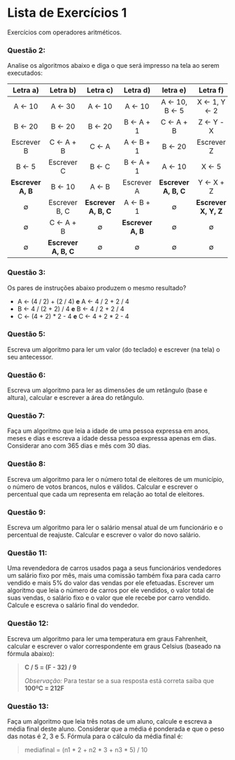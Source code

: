 # Lista de Exercícios 1
Exercícios com operadores aritméticos.

### Questão 2:
Analise os algoritmos abaixo e diga o que será impresso na tela ao serem executados:

| Letra a) | Letra b) | Letra c) | Letra d) | letra e) | Letra f)
| :-: | :-: | :-: | :-: | :-: | :-: |
| A ← 10 | A ← 30 | A ← 10 | A ← 10 | A ← 10, B ← 5 | X ← 1, Y ← 2 |
| B ← 20 | B ← 20 | B ← 20 | B ← A + 1 | C ← A + B | Z ← Y - X |
| Escrever B | C ← A + B | C ← A | A ← B + 1 | B ← 20 | Escrever Z |
| B ← 5 | Escrever C | B ← C | B ← A + 1 | A ← 10 | X ← 5 |
| **Escrever A, B** | B ← 10 | A ← B | Escrever A | **Escrever A, B, C** | Y ← X + Z |
| ∅ | Escrever B, C | **Escrever A, B, C** | A ← B + 1 | ∅ | **Escrever X, Y, Z** |
| ∅ | C ← A + B | ∅ | **Escrever A, B** | ∅ | ∅ |
| ∅ | **Escrever A, B, C** | ∅ | ∅ | ∅ | ∅ |

### Questão 3: 
Os pares de instruções abaixo produzem o mesmo resultado? 
- A ← (4 / 2) + (2 / 4)   **e**   A ← 4 / 2 + 2 / 4
- B ← 4 / (2 + 2) / 4     **e**   B ← 4 / 2 + 2 / 4
- C ← (4 + 2) * 2 - 4     **e**   C ← 4 + 2 * 2 - 4

### Questão 5:
Escreva um algoritmo para ler um valor (do teclado) e escrever (na tela) o seu antecessor.

### Questão 6:
Escreva um algoritmo para ler as dimensões de um retângulo (base e altura), calcular e escrever a área do retângulo.

### Questão 7:
Faça um algoritmo que leia a idade de uma pessoa expressa em anos, meses e dias e escreva a idade dessa pessoa expressa apenas em dias. Considerar ano com 365 dias e mês com 30 dias.

### Questão 8:
Escreva um algoritmo para ler o número total de eleitores de um município, o número de votos brancos, nulos e válidos. Calcular e escrever o percentual que cada um representa em relação ao total de eleitores.

### Questão 9:
Escreva um algoritmo para ler o salário mensal atual de um funcionário e o percentual de reajuste. Calcular e escrever o valor do novo salário.

### Questão 11:
Uma revendedora de carros usados paga a seus funcionários vendedores um salário fixo por mês, mais uma comissão também fixa para cada carro vendido e mais 5% do valor das vendas por ele efetuadas. Escrever um algoritmo que leia o número de carros por ele vendidos, o valor total de suas vendas, o salário fixo e o valor que ele recebe por carro vendido. Calcule e escreva o salário final do vendedor.

### Questão 12:
Escreva um algoritmo para ler uma temperatura em graus Fahrenheit, calcular e escrever o valor correspondente em graus Celsius (baseado na fórmula abaixo):

>**C / 5 = (F - 32) / 9**
>
>*Observação:* Para testar se a sua resposta está correta saiba que  **100ºC  =  212F** 

### Questão 13:
Faça um algoritmo que leia três notas de um aluno, calcule e escreva a média final deste aluno. Considerar que a média é ponderada e que o peso das notas é 2, 3 e 5. Fórmula para o cálculo da média final é:

>mediafinal = (n1 * 2 + n2 * 3 + n3 * 5) / 10